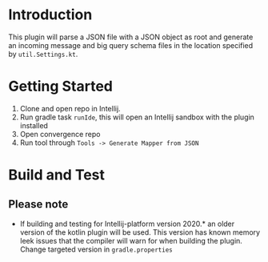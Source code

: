 # Introduction 

<!-- Plugin description -->
This plugin will parse a JSON file with a JSON object as root and generate an incoming message and big query schema files 
in the location specified by `util.Settings.kt`.
<!-- Plugin description end -->

# Getting Started
1. Clone and open repo in Intellij.
2. Run gradle task `runIde`, this will open an Intellij sandbox with the plugin installed
3. Open convergence repo
4. Run tool through `Tools -> Generate Mapper from JSON`

# Build and Test

## Please note
* If building and testing for Intellij-platform version 2020.* an older version of the kotlin plugin will be used. This version has known memory leek issues that the compiler will warn for when building the plugin. Change targeted version in `gradle.properties`